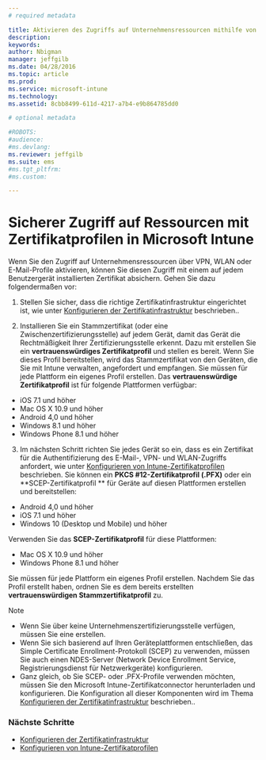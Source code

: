```yaml
---
# required metadata

title: Aktivieren des Zugriffs auf Unternehmensressourcen mithilfe von Zertifikatprofilen in Microsoft Intune | Microsoft Intune
description:
keywords:
author: Nbigman
manager: jeffgilb
ms.date: 04/28/2016
ms.topic: article
ms.prod:
ms.service: microsoft-intune
ms.technology:
ms.assetid: 8cbb8499-611d-4217-a7b4-e9b864785dd0

# optional metadata

#ROBOTS:
#audience:
#ms.devlang:
ms.reviewer: jeffgilb
ms.suite: ems
#ms.tgt_pltfrm:
#ms.custom:

---
```


# Sicherer Zugriff auf Ressourcen mit Zertifikatprofilen in Microsoft Intune
Wenn Sie den Zugriff auf Unternehmensressourcen über VPN, WLAN oder E-Mail-Profile aktivieren, können Sie diesen Zugriff mit einem auf jedem Benutzergerät installierten Zertifikat absichern. Gehen Sie dazu folgendermaßen vor:

1. Stellen Sie sicher, dass die richtige Zertifikatinfrastruktur eingerichtet ist, wie unter [Konfigurieren der Zertifikatinfrastruktur](configure-certificate-infrastructure.md) beschrieben..

2. Installieren Sie ein Stammzertifikat (oder eine Zwischenzertifizierungsstelle) auf jedem Gerät, damit das Gerät die Rechtmäßigkeit Ihrer Zertifizierungsstelle erkennt. Dazu mit erstellen Sie ein **vertrauenswürdiges Zertifikatprofil** und stellen es bereit. Wenn Sie dieses Profil bereitstellen, wird das Stammzertifikat von den Geräten, die Sie mit Intune verwalten, angefordert und empfangen. Sie müssen für jede Plattform ein eigenes Profil erstellen. Das **vertrauenswürdige Zertifikatprofil** ist für folgende Plattformen verfügbar:
 -  iOS 7.1 und höher
 -  Mac OS X 10.9 und höher
 -  Android 4,0 und höher
 -  Windows 8.1 und höher
 -  Windows Phone 8.1 und höher

3. Im nächsten Schritt richten Sie jedes Gerät so ein, dass es ein Zertifikat für die Authentifizierung des E-Mail-, VPN- und WLAN-Zugriffs anfordert, wie unter [Konfigurieren von Intune-Zertifikatprofilen](configure-intune-certificate-profiles.md) beschrieben. Sie können ein **PKCS #12-Zertifikatprofil (.PFX)** oder ein **SCEP-Zertifikatprofil ** für Geräte auf diesen Plattformen erstellen und bereitstellen:
 
-  Android 4,0 und höher
-  iOS 7.1 und höher
-  Windows 10 (Desktop und Mobile) und höher 

Verwenden Sie das **SCEP-Zertifikatprofil** für diese Plattformen:
-   Mac OS X 10.9 und höher
-   Windows Phone 8.1 und höher

Sie müssen für jede Plattform ein eigenes Profil erstellen. Nachdem Sie das Profil erstellt haben, ordnen Sie es dem bereits erstellten **vertrauenswürdigen Stammzertifikatprofil** zu.

> [!NOTE]           
> -    Wenn Sie über keine Unternehmenszertifizierungsstelle verfügen, müssen Sie eine erstellen. 
>- Wenn Sie sich basierend auf Ihren Geräteplattformen entschließen, das Simple Certificate Enrollment-Protokoll (SCEP) zu verwenden, müssen Sie auch einen NDES-Server (Network Device Enrollment Service, Registrierungsdienst für Netzwerkgeräte) konfigurieren.
>-  Ganz gleich, ob Sie SCEP- oder .PFX-Profile verwenden möchten, müssen Sie den Microsoft Intune-Zertifikatconnector herunterladen und konfigurieren.
> Die Konfiguration all dieser Komponenten wird im Thema [Konfigurieren der Zertifikatinfrastruktur](configure-certificate-infrastructure.md) beschrieben..

### Nächste Schritte
- [Konfigurieren der Zertifikatinfrastruktur](configure-certificate-infrastructure.md)
- [Konfigurieren von Intune-Zertifikatprofilen](configure-intune-certificate-profiles.md)



<!--HONumber=May16_HO1-->


